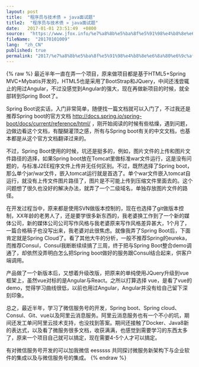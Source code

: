 ```yaml
---
layout: post
title:  "程序员与技术债 » java面试题"
title2:  "程序员与技术债 » java面试题"
date:   2017-01-01 23:51:49  +0800
source:  "https://www.jfox.info/%e7%a8%8b%e5%ba%8f%e5%91%98%e4%b8%8e%e6%8a%80%e6%9c%af%e5%80%ba.html"
fileName:  "20170101009"
lang:  "zh_CN"
published: true
permalink: "2017/%e7%a8%8b%e5%ba%8f%e5%91%98%e4%b8%8e%e6%8a%80%e6%9c%af%e5%80%ba.html"
---
```

{% raw %}
最近半年一直在弄一个项目，原来做项目都是基于HTML5+Spring MVC+Mybatis开发的，HTML5也是采用了BootStrap和JQuery，中间还浅尝辄止的用过Angular，不过没感觉到Angular的强大，现在再做新项目的时候，就全部转到Spring Boot了。

Spring Boot说实话，入门非常简单，随便找一篇文档就可以入门了，不过我还是推荐Spring boot的官方文档 http://docs.spring.io/spring-boot/docs/current/reference/html/ ，刚开始阅读的时候有些枯燥，遇到问题，边做边看这个文档，有醍醐灌顶之感，所有与Spring boot有关的中文文档，也基本都是从这个官方文档翻译过来的。

不过，Spring Boot使用的时候，坑还是挺多的，例如，图片文件的上传和图片文件路径的选择，如果Spring boot放在Tomcat里做标准war文件运行，这是没有问题的，与标准J2EE程序文件上传并无任何区别。不过，既然选择了Spring boot，那么单个jar/war文件，嵌入tomcat运行就是首选了。单个war文件嵌入tomcat自运行，就没有上传文件图片路径了，图片是不可能上传到压缩文件里面去的。这个问题想了很久也没好的解决办法，就弄了一个二级域名，单独存放图片文件的路径。

在开发过程当中，原来都是使用SVN做版本控制的，现在也选择了git做版本控制，XX年龄的老男人了，还是要学很多新东西的，我老婆换工作到了一个新的媒体公司，新的媒体公司公司写作风格与我老婆原来写作风格差异甚大，1个月了，一篇合格稿子也没写出来，我老婆对此很焦虑。就像我弄了Spring Boot后，下面肯定就是Spring Cloud了。看了其他大牛的分析，一般不推荐Spring的eureka，而推荐Consul，Consul我断断续续搞了三周，终于把与Spring Boot整合demo调通了，却依然没弄明白怎么把Spring boot做好的服务跟Consul结合起来，供客户端调用。

产品做了一个新版本后，又想着升级改版，把原来的单纯使用JQuery升级到vue框架上，虽然vue对标的是Angular与React。之所以打算选择 vue，是看了vue的demo，觉得学习曲线很低，以前也用过Angular，Angular并没有给自己留下深刻印象。

总之，最近半年，学习了微信服务号的开发，Spring boot、Spring cloud、Consul、Git、vue以及阿里云消息服务。阿里云消息服务也有一个不小的坑，期间还发工单问阿里云技术支持，也没找到答案。期间还接触了Docker、Java8新的表达式，以及看了微服务很多文档，收获满满，也感觉到需要学习的东西太多了，原来一个项目自己就可以搞定，现在需要4-5个人才可以搞定。

有对微信服务号开发的可以加我微信 eesssss 共同探讨微服务新架构下与企业软件的集成以及与微信服务号的集成。
{% endraw %}